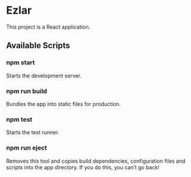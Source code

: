 # Ezlar

This project is a React application.

## Available Scripts

### npm start

Starts the development server.

### npm run build

Bundles the app into static files for production.

### npm test

Starts the test runner.

### npm run eject

Removes this tool and copies build dependencies, configuration files and scripts into the app directory. If you do this, you can’t go back!